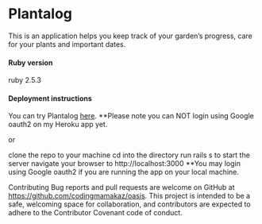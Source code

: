 # Plantalog

This is an application helps you keep track of your garden’s progress, care for your plants and important dates.


####  Ruby version

ruby 2.5.3


#### Deployment instructions

You can try Plantalog [here](https://plantalog.herokuapp.com/).
**Please note you can NOT login using Google oauth2 on my Heroku app yet.

or

clone the repo to your machine cd into the directory run rails s to start the server navigate your browser to http://localhost:3000
**You may login using Google oauth2 if you are running the app on your local machine.

Contributing Bug reports and pull requests are welcome on GitHub at https://github.com/codingmamakaz/oasis. This project is intended to be a safe, welcoming space for collaboration, and contributors are expected to adhere to the Contributor Covenant code of conduct.


